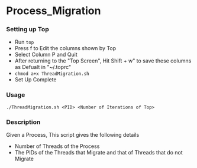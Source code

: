 # Process_Migration

### Setting up Top
* Run ``` top ```
* Press f to Edit the columns shown by Top
* Select Column P and Quit
* After returning to the "Top Screen", Hit Shift + w" to save these columns as Defualt in "~/.toprc"
* ``` chmod a+x ThreadMigration.sh ```
* Set Up Complete


### Usage

```./ThreadMigration.sh <PID> <Number of Iterations of Top>```

### Description

Given a Process, This script gives the following details
* Number of Threads of the Process
* The PIDs of the Threads that Migrate and that of Threads that do not Migrate 
